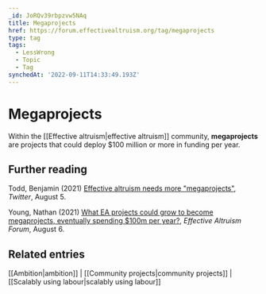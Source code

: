 ```yaml
---
_id: JoRQv39rbpzvw5NAq
title: Megaprojects
href: https://forum.effectivealtruism.org/tag/megaprojects
type: tag
tags:
  - LessWrong
  - Topic
  - Tag
synchedAt: '2022-09-11T14:33:49.193Z'
---
```

# Megaprojects

Within the [[Effective altruism|effective altruism]] community, **megaprojects** are projects that could deploy $100 million or more in funding per year.

Further reading
---------------

Todd, Benjamin (2021) [Effective altruism needs more "megaprojects"](https://twitter.com/ben_j_todd/status/1423318852801290248), *Twitter*, August 5.

Young, Nathan (2021) [What EA projects could grow to become megaprojects, eventually spending $100m per year?](https://forum.effectivealtruism.org/posts/ckcoSe3CS2n3BW3aT/what-ea-projects-could-grow-to-become-megaprojects), *Effective Altruism Forum*, August 6.

Related entries
---------------

[[Ambition|ambition]] | [[Community projects|community projects]] | [[Scalably using labour|scalably using labour]]